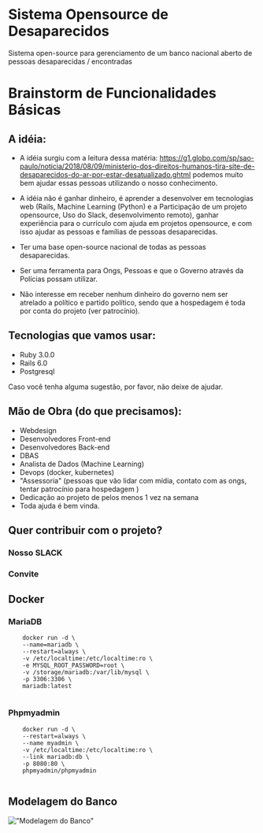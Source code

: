 # Sistema Opensource de Desaparecidos

Sistema open-source para gerenciamento de um banco nacional aberto de pessoas desaparecidas / encontradas

# Brainstorm de Funcionalidades Básicas

## A idéia:

- A idéia surgiu com a leitura dessa matéria: https://g1.globo.com/sp/sao-paulo/noticia/2018/08/09/ministerio-dos-direitos-humanos-tira-site-de-desaparecidos-do-ar-por-estar-desatualizado.ghtml podemos muito bem ajudar essas pessoas utilizando o nosso conhecimento.

- A idéia não é ganhar dinheiro, é aprender a desenvolver em tecnologias web (Rails, Machine Learning (Python) e a  Participação de um projeto opensource, Uso do Slack, desenvolvimento remoto), ganhar experiência para o  currículo com ajuda em projetos opensource, e com isso ajudar as pessoas e famílias de pessoas desaparecidas.

- Ter uma base open-source nacional de todas as pessoas desaparecidas.

- Ser uma ferramenta para Ongs, Pessoas e que o Governo  através da Polícias possam utilizar.

- Não interesse em receber nenhum dinheiro do governo nem ser atrelado a político e partido
político, sendo que a hospedagem é toda por conta do projeto (ver patrocínio).

## Tecnologias que vamos usar:

- Ruby 3.0.0
- Rails 6.0
- Postgresql

 Caso você tenha alguma sugestão, por favor, não deixe de ajudar.

## Mão de Obra (do que precisamos):

- Webdesign
- Desenvolvedores Front-end
- Desenvolvedores Back-end
- DBAS
- Analista de Dados (Machine Learning)
- Devops (docker, kubernetes)
- "Assessoria" (pessoas que vão lidar com mídia, contato com as ongs, tentar patrocínio para hospedagem )
- Dedicação ao projeto de pelos menos 1 vez na semana
- Toda ajuda é bem vinda.

## Quer contribuir com o projeto?

### Nosso SLACK
<!-- https://opensource-br.slack.com -->

### Convite
<!-- https://join.slack.com/t/opensource-br/shared_invite/enQtNDMzNzIzNzM4Nzg2LTEwM2IyM2ExYjNmYjg3OGJhNDJkNGNiZWMxNTU4NzU4YzE1NWQwZjk1OTQ5MjdkNThhNzg4OGI0NTk5YmM0NmI -->

## Docker

### MariaDB

```
    docker run -d \
    --name=mariadb \
    --restart=always \
    -v /etc/localtime:/etc/localtime:ro \
    -e MYSQL_ROOT_PASSWORD=root \
    -v /storage/mariadb:/var/lib/mysql \
    -p 3306:3306 \
    mariadb:latest
    
```

### Phpmyadmin

```
    docker run -d \
    --restart=always \
    --name myadmin \
    -v /etc/localtime:/etc/localtime:ro \
    --link mariadb:db \
    -p 8080:80 \
    phpmyadmin/phpmyadmin
    
```


## Modelagem do Banco

!["Modelagem do Banco"](https://i.imgur.com/ckvep6B.png)

